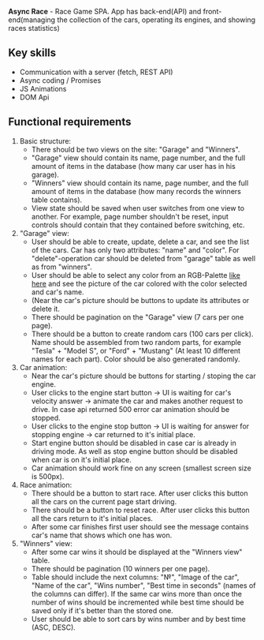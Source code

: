 **Async Race** - Race Game SPA. App has back-end(API) and front-end(managing the collection of the cars, operating its engines, and showing races statistics)

## Key skills

- Communication with a server (fetch, REST API)
- Async coding / Promises
- JS Animations
- DOM Api

## Functional requirements

1. Basic structure:
   - There should be two views on the site: "Garage" and "Winners".
   - "Garage" view should contain its name, page number, and the full amount of items in the database (how many car user has in his garage).
   - "Winners" view should contain its name, page number, and the full amount of items in the database (how many records the winners table contains).
   - View state should be saved when user switches from one view to another. For example, page number shouldn't be reset, input controls should contain that they contained before switching, etc.
2. "Garage" view:
   - User should be able to create, update, delete a car, and see the list of the cars. Car has only two attributes: "name" and "color". For "delete"-operation car should be deleted from "garage" table as well as from "winners".
   - User should be able to select any color from an RGB-Palette [like here](https://www.colorspire.com/rgb-color-wheel/) and see the picture of the car colored with the color selected and car's name.
   - (Near the car's picture should be buttons to update its attributes or delete it.
   - There should be pagination on the "Garage" view (7 cars per one page).
   - There should be a button to create random cars (100 cars per click). Name should be assembled from two random parts, for example "Tesla" + "Model S", or "Ford" + "Mustang" (At least 10 different names for each part). Color should be also generated randomly.
3. Car animation:
   - Near the car's picture should be buttons for starting / stoping the car engine.
   - User clicks to the engine start button -> UI is waiting for car's velocity answer -> animate the car and makes another request to drive. In case api returned 500 error car animation should be stopped.
   - User clicks to the engine stop button -> UI is waiting for answer for stopping engine -> car returned to it's initial place.
   - Start engine button should be disabled in case car is already in driving mode. As well as stop engine button should be disabled when car is on it's initial place.
   - Car animation should work fine on any screen (smallest screen size is 500px).
4. Race animation:
   - There should be a button to start race. After user clicks this button all the cars on the current page start driving.
   - There should be a button to reset race. After user clicks this button all the cars return to it's initial places.
   - After some car finishes first user should see the message contains car's name that shows which one has won.
5. "Winners" view:
   - After some car wins it should be displayed at the "Winners view" table.
   - There should be pagination (10 winners per one page).
   - Table should include the next columns: "№", "Image of the car", "Name of the car", "Wins number", "Best time in seconds" (names of the columns can differ). If the same car wins more than once the number of wins should be incremented while best time should be saved only if it's better than the stored one.
   - User should be able to sort cars by wins number and by best time (ASC, DESC).
